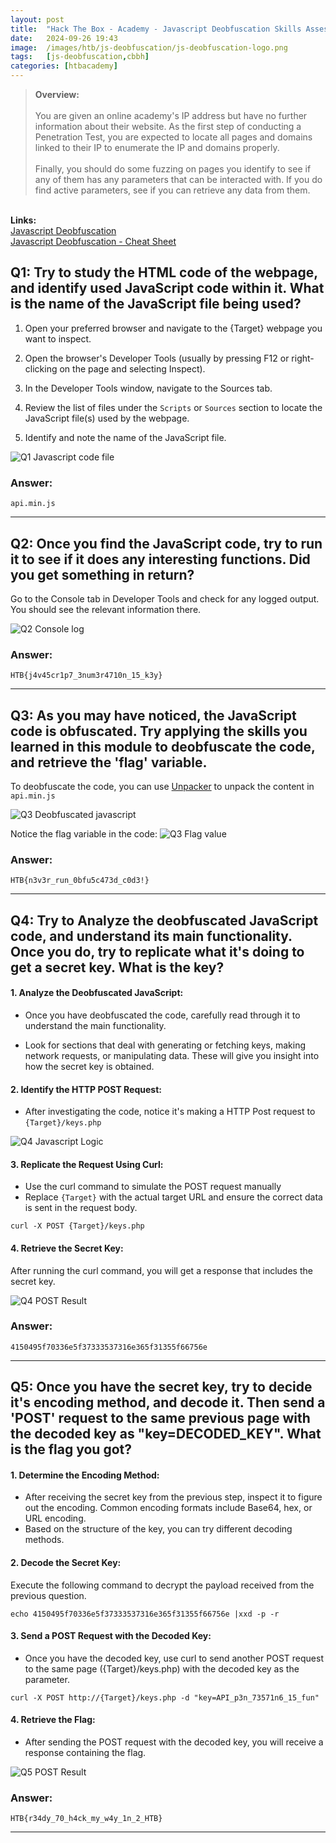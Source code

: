 ```yaml
---
layout: post
title:  "Hack The Box - Academy - Javascript Deobfuscation Skills Assessment"
date:   2024-09-26 19:43
image:  /images/htb/js-deobfuscation/js-deobfuscation-logo.png
tags:   [js-deobfuscation,cbbh]
categories: [htbacademy]
---
```


><b>Overview:</b>
<br/><br/>
You are given an online academy's IP address but have no further information about their website. As the first step of conducting a Penetration Test, you are expected to locate all pages and domains linked to their IP to enumerate the IP and domains properly.<br/><br/>
Finally, you should do some fuzzing on pages you identify to see if any of them has any parameters that can be interacted with. If you do find active parameters, see if you can retrieve any data from them.
<br/>
<b>Links:</b>
<br/>
<a href="https://academy.hackthebox.com/module/41/section/519">Javascript Deobfuscation</a><br/>
<a href="https://jacozwarts.github.io/images/htb/js-deobfuscation/Javascript_Deobfuscation_Module_Cheat_Sheet.pdf">Javascript Deobfuscation - Cheat Sheet</a>
<br/>

## Q1: Try to study the HTML code of the webpage, and identify used JavaScript code within it. What is the name of the JavaScript file being used?

1. Open your preferred browser and navigate to the {Target} webpage you want to inspect.

2. Open the browser's Developer Tools (usually by pressing F12 or right-clicking on the page and selecting Inspect).


3. In the Developer Tools window, navigate to the Sources tab.

4. Review the list of files under the `Scripts` or `Sources` section to locate the JavaScript file(s) used by the webpage.

5. Identify and note the name of the JavaScript file.

![Q1 Javascript code file](/images/htb/js-deobfuscation/Q1-source-javascript.png)
### Answer: 
`api.min.js`
<hr/>

## Q2: Once you find the JavaScript code, try to run it to see if it does any interesting functions. Did you get something in return?
Go to the Console tab in Developer Tools and check for any logged output. You should see the relevant information there.

![Q2 Console log](/images/htb/js-deobfuscation/Q2-console-log.png)
### Answer: 
`HTB{j4v45cr1p7_3num3r4710n_15_k3y}`
<hr/>

## Q3: As you may have noticed, the JavaScript code is obfuscated. Try applying the skills you learned in this module to deobfuscate the code, and retrieve the 'flag' variable.

To deobfuscate the code, you can use <a href="https://matthewfl.com/unPacker.html">Unpacker</a> to unpack the content in `api.min.js`

![Q3 Deobfuscated javascript](/images/htb/js-deobfuscation/Q3-deobfuscate-js-file.png)

Notice the flag variable in the code:
![Q3 Flag value](/images/htb/js-deobfuscation/Q3-flag.png)


### Answer: 
`HTB{n3v3r_run_0bfu5c473d_c0d3!}`
<hr/>

## Q4: Try to Analyze the deobfuscated JavaScript code, and understand its main functionality. Once you do, try to replicate what it's doing to get a secret key. What is the key?

#### 1. Analyze the Deobfuscated JavaScript:

- Once you have deobfuscated the code, carefully read through it to understand the main functionality.

- Look for sections that deal with generating or fetching keys, making network requests, or manipulating data. These will give you insight into how the secret key is obtained.

#### 2. Identify the HTTP POST Request:
- After investigating the code, notice it's making a HTTP Post request to `{Target}/keys.php`

![Q4 Javascript Logic](/images/htb/js-deobfuscation/Q4-Logic.png)


#### 3. Replicate the Request Using Curl:
- Use the curl command to simulate the POST request manually
- Replace `{Target}` with the actual target URL and ensure the correct data is sent in the request body.

```
curl -X POST {Target}/keys.php
```
#### 4. Retrieve the Secret Key:
After running the curl command, you will get a response that includes the secret key.

![Q4 POST Result](/images/htb/js-deobfuscation/Q4-Initial-Post.png)


### Answer: 
`4150495f70336e5f37333537316e365f31355f66756e`
<hr/>

## Q5: Once you have the secret key, try to decide it's encoding method, and decode it. Then send a 'POST' request to the same previous page with the decoded key as "key=DECODED_KEY". What is the flag you got?

#### 1. Determine the Encoding Method:
- After receiving the secret key from the previous step, inspect it to figure out the encoding. Common encoding formats include Base64, hex, or URL encoding.
- Based on the structure of the key, you can try different decoding methods.

#### 2. Decode the Secret Key:
Execute the following command to decrypt the payload received from the previous question.

```
echo 4150495f70336e5f37333537316e365f31355f66756e |xxd -p -r
```

#### 3. Send a POST Request with the Decoded Key:
- Once you have the decoded key, use curl to send another POST request to the same page ({Target}/keys.php) with the decoded key as the parameter.

```
curl -X POST http://{Target}/keys.php -d "key=API_p3n_73571n6_15_fun"
```
#### 4. Retrieve the Flag:
- After sending the POST request with the decoded key, you will receive a response containing the flag.

![Q5 POST Result](/images/htb/js-deobfuscation/Q5-Result.png)

### Answer: 
`HTB{r34dy_70_h4ck_my_w4y_1n_2_HTB}`
<hr/>

